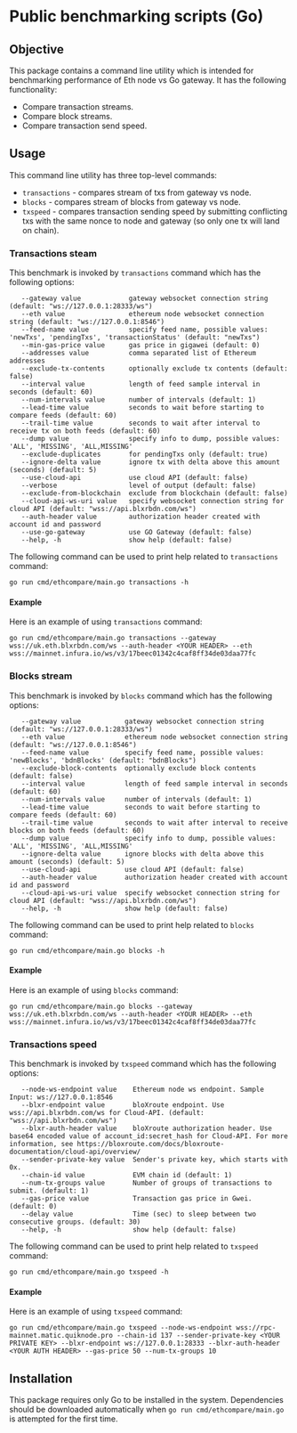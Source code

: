 # Public benchmarking scripts (Go)

## Objective
This package contains a command line utility which is intended for benchmarking
performance of Eth node vs Go gateway. It has the following functionality:
* Compare transaction streams.
* Compare block streams.
* Compare transaction send speed.

## Usage
This command line utility has three top-level commands:
* `transactions` - compares stream of txs from gateway vs node.
* `blocks` - compares stream of blocks from gateway vs node.
* `txspeed` - compares transaction sending speed by submitting conflicting txs
with the same nonce to node and gateway (so only one tx will land on chain).

### Transactions steam
This benchmark is invoked by `transactions` command which has the following options:
```
   --gateway value            gateway websocket connection string (default: "ws://127.0.0.1:28333/ws")
   --eth value                ethereum node websocket connection string (default: "ws://127.0.0.1:8546")
   --feed-name value          specify feed name, possible values: 'newTxs', 'pendingTxs', 'transactionStatus' (default: "newTxs")
   --min-gas-price value      gas price in gigawei (default: 0)
   --addresses value          comma separated list of Ethereum addresses
   --exclude-tx-contents      optionally exclude tx contents (default: false)
   --interval value           length of feed sample interval in seconds (default: 60)
   --num-intervals value      number of intervals (default: 1)
   --lead-time value          seconds to wait before starting to compare feeds (default: 60)
   --trail-time value         seconds to wait after interval to receive tx on both feeds (default: 60)
   --dump value               specify info to dump, possible values: 'ALL', 'MISSING', 'ALL,MISSING'
   --exclude-duplicates       for pendingTxs only (default: true)
   --ignore-delta value       ignore tx with delta above this amount (seconds) (default: 5)
   --use-cloud-api            use cloud API (default: false)
   --verbose                  level of output (default: false)
   --exclude-from-blockchain  exclude from blockchain (default: false)
   --cloud-api-ws-uri value   specify websocket connection string for cloud API (default: "wss://api.blxrbdn.com/ws")
   --auth-header value        authorization header created with account id and password
   --use-go-gateway           use GO Gateway (default: false)
   --help, -h                 show help (default: false)
```
The following command can be used to print help related to `transactions` command:
```shell
go run cmd/ethcompare/main.go transactions -h
```
#### Example
Here is an example of using `transactions` command:
```shell
go run cmd/ethcompare/main.go transactions --gateway wss://uk.eth.blxrbdn.com/ws --auth-header <YOUR HEADER> --eth wss://mainnet.infura.io/ws/v3/17beec01342c4caf8ff34de03daa77fc
```

### Blocks stream
This benchmark is invoked by `blocks` command which has the following options:
```
   --gateway value           gateway websocket connection string (default: "ws://127.0.0.1:28333/ws")
   --eth value               ethereum node websocket connection string (default: "ws://127.0.0.1:8546")
   --feed-name value         specify feed name, possible values: 'newBlocks', 'bdnBlocks' (default: "bdnBlocks")
   --exclude-block-contents  optionally exclude block contents (default: false)
   --interval value          length of feed sample interval in seconds (default: 60)
   --num-intervals value     number of intervals (default: 1)
   --lead-time value         seconds to wait before starting to compare feeds (default: 60)
   --trail-time value        seconds to wait after interval to receive blocks on both feeds (default: 60)
   --dump value              specify info to dump, possible values: 'ALL', 'MISSING', 'ALL,MISSING'
   --ignore-delta value      ignore blocks with delta above this amount (seconds) (default: 5)
   --use-cloud-api           use cloud API (default: false)
   --auth-header value       authorization header created with account id and password
   --cloud-api-ws-uri value  specify websocket connection string for cloud API (default: "wss://api.blxrbdn.com/ws")
   --help, -h                show help (default: false)
```
The following command can be used to print help related to `blocks` command:
```shell
go run cmd/ethcompare/main.go blocks -h
```
#### Example
Here is an example of using `blocks` command:
```shell
go run cmd/ethcompare/main.go blocks --gateway wss://uk.eth.blxrbdn.com/ws --auth-header <YOUR HEADER> --eth wss://mainnet.infura.io/ws/v3/17beec01342c4caf8ff34de03daa77fc
```

### Transactions speed
This benchmark is invoked by `txspeed` command which has the following options:
```
   --node-ws-endpoint value    Ethereum node ws endpoint. Sample Input: ws://127.0.0.1:8546
   --blxr-endpoint value       bloXroute endpoint. Use wss://api.blxrbdn.com/ws for Cloud-API. (default: "wss://api.blxrbdn.com/ws")
   --blxr-auth-header value    bloXroute authorization header. Use base64 encoded value of account_id:secret_hash for Cloud-API. For more information, see https://bloxroute.com/docs/bloxroute-documentation/cloud-api/overview/
   --sender-private-key value  Sender's private key, which starts with 0x.
   --chain-id value            EVM chain id (default: 1)
   --num-tx-groups value       Number of groups of transactions to submit. (default: 1)
   --gas-price value           Transaction gas price in Gwei. (default: 0)
   --delay value               Time (sec) to sleep between two consecutive groups. (default: 30)
   --help, -h                  show help (default: false)
```
The following command can be used to print help related to `txspeed` command:
```shell
go run cmd/ethcompare/main.go txspeed -h
```
#### Example
Here is an example of using `txspeed` command:
```shell
go run cmd/ethcompare/main.go txspeed --node-ws-endpoint wss://rpc-mainnet.matic.quiknode.pro --chain-id 137 --sender-private-key <YOUR PRIVATE KEY> --blxr-endpoint ws://127.0.0.1:28333 --blxr-auth-header <YOUR AUTH HEADER> --gas-price 50 --num-tx-groups 10
```

## Installation
This package requires only Go to be installed in the system.
Dependencies should be downloaded automatically when `go run cmd/ethcompare/main.go`
is attempted for the first time.
